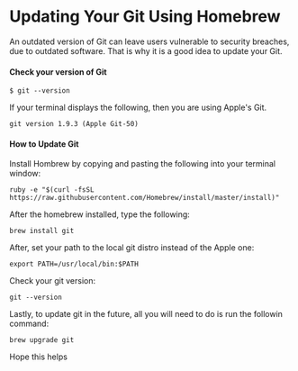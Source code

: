 Updating Your Git Using Homebrew
===

An outdated version of Git can leave users vulnerable to security breaches, due to outdated software. That is why it is a good idea to update your Git.

#### Check your version of Git

`$ git --version`

If your terminal displays the following, then you are using Apple's Git.

`git version 1.9.3 (Apple Git-50)`

#### How to Update Git

Install Hombrew by copying and pasting the following into your terminal window:

`ruby -e "$(curl -fsSL https://raw.githubusercontent.com/Homebrew/install/master/install)"`

After the homebrew installed, type the following:

`brew install git`

After, set your path to the local git distro instead of the Apple one:

`export PATH=/usr/local/bin:$PATH`

Check your git version:

`git --version`

Lastly, to update git in the future, all you will need to do is run the followin command:

`brew upgrade git`

Hope this helps